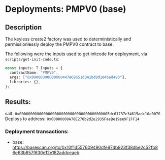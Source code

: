# Deployments: PMPV0 (base)

## Description

The keyless create2 factory was used to deterministically and permissionlessly deploy the PMPV0 contract to base.

The following were the inputs used to get initcode for deployment, via `scripts/get-init-code.ts`:

```typescript
const inputs: T_Inputs = {
  contractName: "PMPV0",
  args: ["0x00000000000000447e69651d841bd8d104bed493"],
  libraries: {},
};
```

## Results:

salt: `0x00000000000000000000000000000000000000005dc61737e34615adc10a0070`
Deploys to address: `0x00000000A78E278b2d2e2935FaeBe19ee9F1FF14`

### Deployment transactions:

- base: https://basescan.org/tx/0x10f14557609490dfe974b923f38dbe2c52fb86e63b857f630e12e182addceaeb
